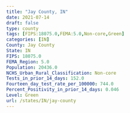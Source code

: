 ```yaml
---
title: "Jay County, IN"
date: 2021-07-14
draft: false
type: county
tags: [FIPS:18075.0,FEMA:5.0,Non-core,Green]
categories: [IN]
County: Jay County
State: IN
FIPS: 18075.0
FEMA_Region: 5.0
Population: 20436.0
NCHS_Urban_Rural_Classification: Non-core
Tests_in_prior_14_days: 152.0
Fourteen_day_test_rate_per_100000: 744.0
Percent_Positivity_in_prior_14_days: 0.046
Level: Green
url: /states/IN/jay-county
---
```



